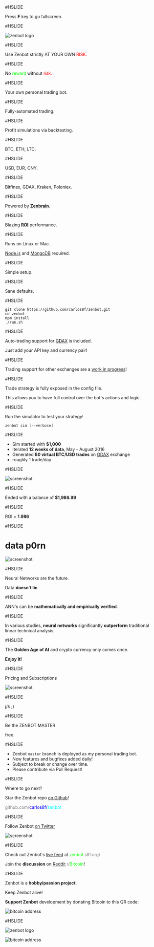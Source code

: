#HSLIDE

Press **F** key to go fullscreen.

#HSLIDE

![zenbot logo](https://rawgit.com/carlos8f/zenbot/master/assets/zenbot_3_logo.png)

#HSLIDE

Use Zenbot strictly AT YOUR OWN <span style="color:red">RISK.</span>

#HSLIDE

No <span style="color:lime">reward</span> without <span style="color:red">risk.</span>

#HSLIDE

Your own personal trading bot.

#HSLIDE

Fully-automated trading.

#HSLIDE

Profit simulations via backtesting.

#HSLIDE

BTC, ETH, LTC.

#HSLIDE

USD, EUR, CNY.

#HSLIDE

Bitfinex, GDAX, Kraken, Poloniex.

#HSLIDE

Powered by [**Zenbrain**](https://github.com/carlos8f/zenbrain).

#HSLIDE

Blazing **[ROI](https://en.wikipedia.org/wiki/Return_on_investment)** performance.

#HSLIDE

Runs on Linux or Mac.

[Node.js](https://nodejs.org) and [MongoDB](https://mongodb.com) required.

#HSLIDE

Simple setup.

#HSLIDE

Sane defaults.

#HSLIDE

```
git clone https://github.com/carlos8f/zenbot.git
cd zenbot
npm install
./run.sh
```

#HSLIDE

Auto-trading support for [GDAX](https://gdax.com/) is included.

Just add your API key and currency pair!

#HSLIDE

Trading support for other exchanges are a [work in progress](https://github.com/carlos8f/zenbot/issues)!

#HSLIDE

Trade strategy is fully exposed in the config file.

This allows you to have full control over the bot's actions and logic.

#HSLIDE

Run the simulator to test your strategy!

```
zenbot sim [--verbose]
```

#HSLIDE

- Sim started with **$1,000**
- Iterated **12 weeks of data**, May - August 2016
- Generated **80 virtual BTC/USD trades** on [GDAX](https://gdax.com) exchange
- roughly 1 trade/day

#HSLIDE

![screenshot](https://cloud.githubusercontent.com/assets/106763/17820631/94c99a20-6602-11e6-8175-39b71c6a085e.png)

#HSLIDE

Ended with a balance of **$1,986.99**

#HSLIDE

ROI = **1.986**

#HSLIDE

# data p0rn

![screenshot](https://rawgit.com/carlos8f/zenbot/master/assets/zenbot_3_json_screenshot.png)

#HSLIDE

Neural Networks are the future.

Data **doesn't lie**.

#HSLIDE

ANN's can be **mathematically and empirically verified**.

#HSLIDE

In various studies, **neural networks** significantly **outperform** traditional linear technical analysis.

#HSLIDE

The **Golden Age of AI** and crypto currency only comes once.

**Enjoy it!**

#HSLIDE

Pricing and Subscriptions

![screenshot](https://rawgit.com/carlos8f/zenbot/master/assets/zenbot_3_pricing_jk.png)

#HSLIDE

j/k ;)

#HSLIDE

Be the ZENBOT MASTER

free.

#HSLIDE

- Zenbot `master` branch is deployed as my personal trading bot.
- New features and bugfixes added daily!
- Subject to break or change over time.
- Please contribute via Pull Request!

#HSLIDE

Where to go next?

Star the Zenbot repo [on Github](https://github.com/carlos8f/zenbot)!

<span style="color:grey">github.com/</span><span style="color:blue">carlos8f/</span><span style="color:cyan">zenbot</span>

#HSLIDE

Follow Zenbot [on Twitter](https://twitter.com/zenbot_btc)

![screenshot](https://rawgit.com/carlos8f/zenbot/master/assets/zenbot_3_twitter_screenshot.png)

#HSLIDE

Check out Zenbot's [live feed](https://zenbot.s8f.org/) at <span style="color:lime">zenbot</span><span style="color:grey">.s8f.org/</span>

Join the **discussion** on [Reddit](https://www.reddit.com/r/Bitcoin/comments/4xqo8q/announcing_zenbot_3_your_new_btcethltc_trading/) <span style="color:grey">r/</span><span style="color:lime">Bitcoin</span>!

#HSLIDE

Zenbot is a **hobby/passion project**.

Keep Zenbot alive!

**Support Zenbot** development by donating Bitcoin to this QR code:

![bitcoin address](https://s8f.org/files/bitcoin.png)

#HSLIDE

![zenbot logo](https://rawgit.com/carlos8f/zenbot/master/assets/zenbot_3_logo.png)

![bitcoin address](https://s8f.org/files/bitcoin.png)

